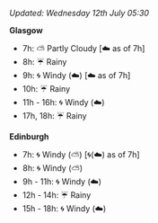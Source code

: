 *Updated: Wednesday 12th July 05:30*

**Glasgow**

* 7h: :partly_sunny: Partly Cloudy [:cloud: as of 7h]
* 8h: :umbrella: Rainy
* 9h: :cyclone: Windy (:cloud:) [:cloud: as of 7h]
* 10h: :umbrella: Rainy
* 11h - 16h: :cyclone: Windy (:cloud:)
* 17h, 18h: :umbrella: Rainy

**Edinburgh**

* 7h: :cyclone: Windy (:partly_sunny:) [:cyclone:(:cloud:) as of 7h]
* 8h: :cyclone: Windy (:partly_sunny:)
* 9h - 11h: :cyclone: Windy (:cloud:)
* 12h - 14h: :umbrella: Rainy
* 15h - 18h: :cyclone: Windy (:cloud:)
